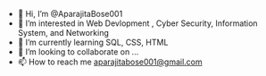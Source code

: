 - 👋 Hi, I’m @AparajitaBose001
- 👀 I’m interested in Web Devlopment , Cyber Security, Information System, and Networking
- 🌱 I’m currently learning SQL, CSS, HTML
- 💞️ I’m looking to collaborate on ...
- 📫 How to reach me aparajitabose001@gmail.com

<!---
AparajitaBose001/AparajitaBose001 is a ✨ special ✨ repository because its `README.md` (this file) appears on your GitHub profile.
You can click the Preview link to take a look at your changes.
--->
